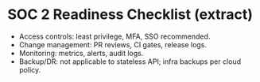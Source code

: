 # SOC 2 Readiness Checklist (extract)

- Access controls: least privilege, MFA, SSO recommended.
- Change management: PR reviews, CI gates, release logs.
- Monitoring: metrics, alerts, audit logs.
- Backup/DR: not applicable to stateless API; infra backups per cloud policy.

